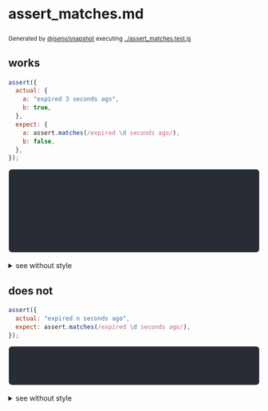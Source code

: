 # assert_matches.md

<sub>
  Generated by <a href="https://github.com/jsenv/core/tree/main/packages/independent/snapshot">@jsenv/snapshot</a> executing <a href="../assert_matches.test.js">../assert_matches.test.js</a>
</sub>

## works

```js
assert({
  actual: {
    a: "expired 3 seconds ago",
    b: true,
  },
  expect: {
    a: assert.matches(/expired \d seconds ago/),
    b: false,
  },
});
```

![img](assert_matches/works_throw.svg)

<details>
  <summary>see without style</summary>

```console
AssertionError: actual and expect are different

actual: {
  a: "expired <X> second ago",
  b: true,
}
expect: {
  a: assert.matches(/expired \d seconds ago/),
  b: false,
}
```

</details>


## does not

```js
assert({
  actual: "expired n seconds ago",
  expect: assert.matches(/expired \d seconds ago/),
});
```

![img](assert_matches/does_not_throw.svg)

<details>
  <summary>see without style</summary>

```console
AssertionError: actual and expect are different

actual: "expired n seconds ago"
expect: assert.matches(/expired \d seconds ago/)
```

</details>
